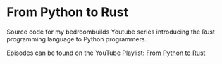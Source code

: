 # From Python to Rust

Source code for my bedroombuilds Youtube series introducing the Rust programming language to Python programmers.

Episodes can be found on the YouTube Playlist: [From Python to Rust](https://www.youtube.com/playlist?list=PLEIv4NBmh-GsWGE9mY3sF9c5lgh5Z_jLr)
